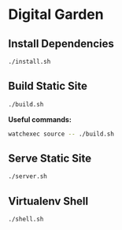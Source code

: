 # Digital Garden

## Install Dependencies

``` sh
./install.sh
```

## Build Static Site

``` sh
./build.sh
```

**Useful commands:**

``` sh
watchexec source -- ./build.sh
```

## Serve Static Site

``` sh
./server.sh
```

## Virtualenv Shell

``` sh
./shell.sh
```

